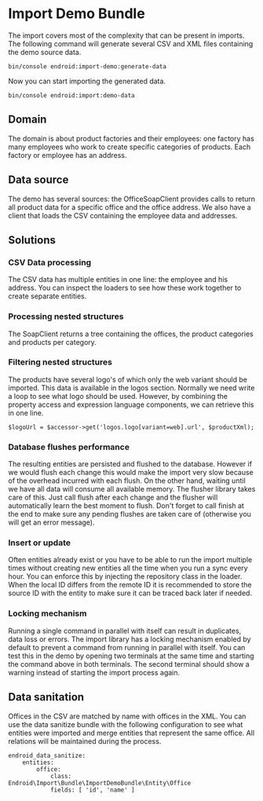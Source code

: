# Import Demo Bundle

The import covers most of the complexity that can be present in imports. The
following command will generate several CSV and XML files containing the demo
source data.

```
bin/console endroid:import-demo:generate-data
```

Now you can start importing the generated data.

```
bin/console endroid:import:demo-data
```

## Domain

The domain is about product factories and their employees: one factory has many
employees who work to create specific categories of products. Each factory or
employee has an address.

## Data source

The demo has several sources: the OfficeSoapClient provides calls to return all
product data for a specific office and the office address. We also have a client
that loads the CSV containing the employee data and addresses.

## Solutions

### CSV Data processing

The CSV data has multiple entities in one line: the employee and his address.
You can inspect the loaders to see how these work together to create separate
entities.

### Processing nested structures

The SoapClient returns a tree containing the offices, the product categories
and products per category.

### Filtering nested structures

The products have several logo's of which only the web variant should be imported.
This data is available in the logos section. Normally we need write a loop to
see what logo should be used. However, by combining the property access and
expression language components, we can retrieve this in one line.

```
$logoUrl = $accessor->get('logos.logo[variant=web].url', $productXml);
```

### Database flushes performance

The resulting entities are persisted and flushed to the database. However if we
would flush each change this would make the import very slow because of the overhead
incurred with each flush. On the other hand, waiting until we have all data will
consume all available memory. The flusher library takes care of this. Just call
flush after each change and the flusher will automatically learn the best moment
to flush. Don't forget to call finish at the end to make sure any pending flushes
are taken care of (otherwise you will get an error message).

### Insert or update

Often entities already exist or you have to be able to run the import multiple
times without creating new entities all the time when you run a sync every hour.
You can enforce this by injecting the repository class in the loader. When the
local ID differs from the remote ID it is recommended to store the source ID
with the entity to make sure it can be traced back later if needed.

### Locking mechanism

Running a single command in parallel with itself can result in duplicates, data
loss or errors. The import library has a locking mechanism enabled by default
to prevent a command from running in parallel with itself. You can test this
in the demo by opening two terminals at the same time and starting the command
above in both terminals. The second terminal should show a warning instead of
starting the import process again.

## Data sanitation

Offices in the CSV are matched by name with offices in the XML. You can use the
data sanitize bundle with the following configuration to see what entities were
imported and merge entities that represent the same office. All relations
will be maintained during the process.

```
endroid_data_sanitize:
    entities:
        office:
            class: Endroid\Import\Bundle\ImportDemoBundle\Entity\Office
            fields: [ 'id', 'name' ]
```
